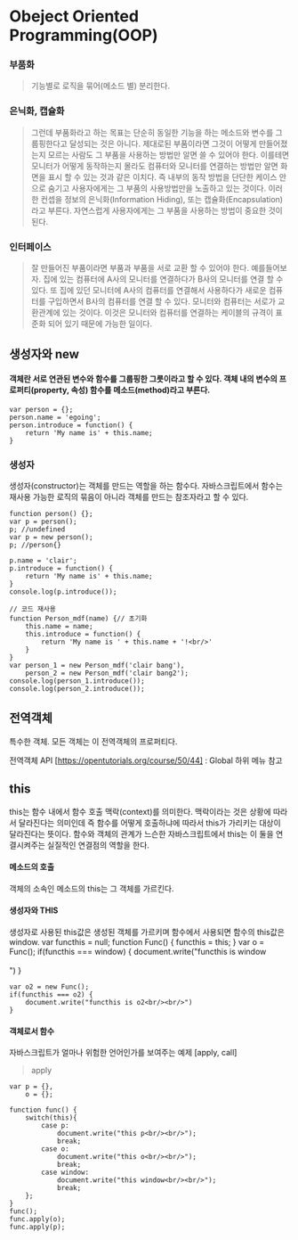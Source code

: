 # Obeject Oriented Programming(OOP)

### 부품화
> 기능별로 로직을 묶어(메소드 별) 분리한다.

### 은닉화, 캡슐화
> 그런데 부품화라고 하는 목표는 단순히 동일한 기능을 하는 메소드와 변수를 그룹핑한다고 달성되는 것은 아니다. 제대로된 부품이라면 그것이 어떻게 만들어졌는지 모르는 사람도 그 부품을 사용하는 방법만 알면 쓸 수 있어야 한다. 이를테면 모니터가 어떻게 동작하는지 몰라도 컴퓨터와 모니터를 연결하는 방법만 알면 화면을 표시 할 수 있는 것과 같은 이치다. 즉 내부의 동작 방법을 단단한 케이스 안으로 숨기고 사용자에게는 그 부품의 사용방법만을 노출하고 있는 것이다. 이러한 컨셉을 정보의 은닉화(Information Hiding), 또는 캡슐화(Encapsulation)라고 부른다. 자연스럽게 사용자에게는 그 부품을 사용하는 방법이 중요한 것이 된다.

### 인터페이스
> 잘 만들어진 부품이라면 부품과 부품을 서로 교환 할 수 있어야 한다. 예를들어보자. 집에 있는 컴퓨터에 A사의 모니터를 연결하다가 B사의 모니터를 연결 할 수 있다. 또 집에 있던 모니터에 A사의 컴퓨터를 연결해서 사용하다가 새로운 컴퓨터를 구입하면서 B사의 컴퓨터를 연결 할 수 있다. 모니터와 컴퓨터는 서로가 교환관계에 있는 것이다. 이것은 모니터와 컴퓨터를 연결하는 케이블의 규격이 표준화 되어 있기 때문에 가능한 일이다.

## 생성자와 new

#### 객체란 서로 연관된 변수와 함수를 그룹핑한 그릇이라고 할 수 있다. 객체 내의 변수의 프로퍼티(property, 속성) 함수를 메소드(method)라고 부른다.
    var person = {};
    person.name = 'egoing';
    person.introduce = function() {
        return 'My name is' + this.name;
    }

### 생성자
생성자(constructor)는 객체를 만드는 역할을 하는 함수다. 자바스크립트에서 함수는 재사용 가능한 로직의 묶음이 아니라 객체를 만드는 참조자라고 할 수 있다.

    function person() {};
    var p = person();
    p; //undefined
    var p = new person();
    p; //person{}

    p.name = 'clair';
    p.introduce = function() {
        return 'My name is' + this.name;
    }
    console.log(p.introduce());

    // 코드 재사용
    function Person_mdf(name) {// 초기화
        this.name = name;
        this.introduce = function() {
            return 'My name is ' + this.name + '!<br/>'
        }
    }
    var person_1 = new Person_mdf('clair bang'),
        person_2 = new Person_mdf('clair bang2');
    console.log(person_1.introduce());
    console.log(person_2.introduce());

## 전역객체
특수한 객체. 모든 객체는 이 전역객체의 프로퍼티다.

전역객체 API [https://opentutorials.org/course/50/44] : Global 하위 메뉴 참고

## this
this는 함수 내에서 함수 호출 맥락(context)를 의미한다. 맥락이라는 것은 상황에 따라서 달라진다는 의미인데 즉 함수를 어떻게 호출하냐에 따라서 this가 가리키는 대상이 달라진다는 뜻이다. 함수와 객체의 관계가 느슨한 자바스크립트에서 this는 이 둘을 연결시켜주는 실질적인 연결점의 역할을 한다.

#### 메소드의 호출
객체의 소속인 메소드의 this는 그 객체를 가르킨다.

#### 생성자와 THIS
생성자로 사용된 this값은 생성된 객체를 가르키며 함수에서 사용되면 함수의 this값은 window.
    var functhis = null;
    function Func() {
        functhis = this;
    }
    var o = Func();
    if(functhis === window) {
        document.write("functhis is window<br/><br/>")
    }

    var o2 = new Func();
    if(functhis === o2) {
        document.write("functhis is o2<br/><br/>")
    }

#### 객체로서 함수
자바스크립트가 얼마나 위험한 언어인가를 보여주는 예제 [apply, call]
>apply

    var p = {},
        o = {};

    function func() {
        switch(this){
            case p:
                document.write("this p<br/><br/>");
                break;
            case o:
                document.write("this o<br/><br/>");
                break;
            case window:
                document.write("this window<br/><br/>");
                break;
        };
    }
    func();
    func.apply(o);
    func.apply(p);
